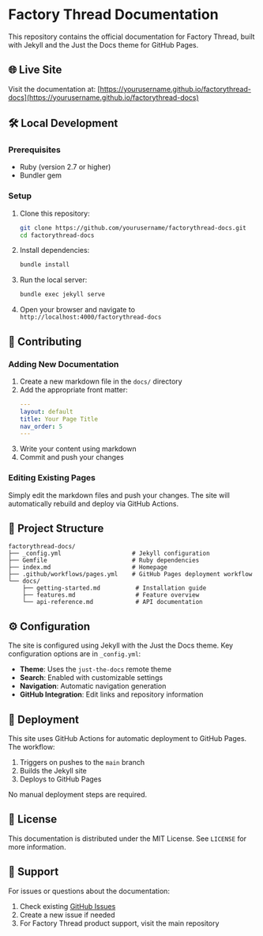 # Factory Thread Documentation

This repository contains the official documentation for Factory Thread, built with Jekyll and the Just the Docs theme for GitHub Pages.

## 🌐 Live Site

Visit the documentation at: [https://yourusername.github.io/factorythread-docs](https://yourusername.github.io/factorythread-docs)

## 🛠 Local Development

### Prerequisites

- Ruby (version 2.7 or higher)
- Bundler gem

### Setup

1. Clone this repository:
   ```bash
   git clone https://github.com/yourusername/factorythread-docs.git
   cd factorythread-docs
   ```

2. Install dependencies:
   ```bash
   bundle install
   ```

3. Run the local server:
   ```bash
   bundle exec jekyll serve
   ```

4. Open your browser and navigate to `http://localhost:4000/factorythread-docs`

## 📝 Contributing

### Adding New Documentation

1. Create a new markdown file in the `docs/` directory
2. Add the appropriate front matter:
   ```yaml
   ---
   layout: default
   title: Your Page Title
   nav_order: 5
   ---
   ```
3. Write your content using markdown
4. Commit and push your changes

### Editing Existing Pages

Simply edit the markdown files and push your changes. The site will automatically rebuild and deploy via GitHub Actions.

## 📁 Project Structure

```
factorythread-docs/
├── _config.yml                    # Jekyll configuration
├── Gemfile                        # Ruby dependencies
├── index.md                       # Homepage
├── .github/workflows/pages.yml    # GitHub Pages deployment workflow
└── docs/
    ├── getting-started.md          # Installation guide
    ├── features.md                 # Feature overview
    └── api-reference.md            # API documentation
```

## ⚙️ Configuration

The site is configured using Jekyll with the Just the Docs theme. Key configuration options are in `_config.yml`:

- **Theme**: Uses the `just-the-docs` remote theme
- **Search**: Enabled with customizable settings
- **Navigation**: Automatic navigation generation
- **GitHub Integration**: Edit links and repository information

## 🚀 Deployment

This site uses GitHub Actions for automatic deployment to GitHub Pages. The workflow:

1. Triggers on pushes to the `main` branch
2. Builds the Jekyll site
3. Deploys to GitHub Pages

No manual deployment steps are required.

## 📄 License

This documentation is distributed under the MIT License. See `LICENSE` for more information.

## 🤝 Support

For issues or questions about the documentation:

1. Check existing [GitHub Issues](https://github.com/yourusername/factorythread-docs/issues)
2. Create a new issue if needed
3. For Factory Thread product support, visit the main repository
